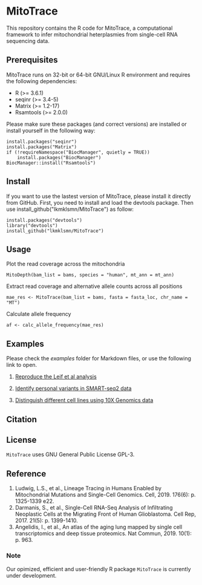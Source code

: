 # MitoTrace
This repository contains the R code for MitoTrace, a computational framework to infer mitochondrial heterplasmies from single-cell RNA sequencing data.


## Prerequisites
MitoTrace runs on 32-bit or 64-bit GNU/Linux R environment and requires the following dependencies: 
* R (>= 3.6.1)
* seqinr (>= 3.4-5)
* Matrix (>= 1.2-17)
* Rsamtools (>= 2.0.0)

Please  make sure these packages (and correct versions) are installed or install yourself in the following way:
```
install.packages("seqinr")
install.packages("Matrix")
if (!requireNamespace("BiocManager", quietly = TRUE))
    install.packages("BiocManager")
BiocManager::install("Rsamtools")
```


## Install
If you want to use the lastest version of MitoTrace, please install it directly from GitHub. First, you need to install and load the devtools package. Then use install_github("lkmklsmn/MitoTrace") as follow:
```
install.packages("devtools")
library("devtools")
install_github("lkmklsmn/MitoTrace")
```

## Usage

Plot the read coverage across the mitochondria
```
MitoDepth(bam_list = bams, species = "human", mt_ann = mt_ann)
```

Extract read coverage and alternative allele counts across all positions
```
mae_res <- MitoTrace(bam_list = bams, fasta = fasta_loc, chr_name = "MT")
```

Calculate allele frequency
```
af <- calc_allele_frequency(mae_res)
```
## Examples
Please check the *examples* folder for Markdown files, or use the following link to open.

1. [Reproduce the Leif et al analysis](http://htmlpreview.github.com/?https://github.com/lkmklsmn/MitoTrace/blob/master/examples/Reproduce_Cell_Leif_et_al.html)

2. [Identify personal variants in SMART-seq2 data](http://htmlpreview.github.com/?https://github.com/lkmklsmn/MitoTrace/blob/master/examples/Single-Cell-SMART-SEQ2-data.html)

3. [Distinguish different cell lines using 10X Genomics data](http://htmlpreview.github.com/?https://github.com/lkmklsmn/MitoTrace/blob/master/examples/Single-Cell-10X-Genomics-data.html)

## Citation

## License
`MitoTrace` uses GNU General Public License GPL-3.

## Reference
1.	Ludwig, L.S., et al., Lineage Tracing in Humans Enabled by Mitochondrial Mutations and Single-Cell Genomics. Cell, 2019. 176(6): p. 1325-1339 e22.
2.	Darmanis, S., et al., Single-Cell RNA-Seq Analysis of Infiltrating Neoplastic Cells at the Migrating Front of Human Glioblastoma. Cell Rep, 2017. 21(5): p. 1399-1410.
3.	Angelidis, I., et al., An atlas of the aging lung mapped by single cell transcriptomics and deep tissue proteomics. Nat Commun, 2019. 10(1): p. 963.

### Note
Our opimized, efficient and user-friendly R package `MitoTrace` is currently under development.
